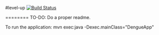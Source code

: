#level-up [![Build Status](https://travis-ci.org/thoughtworks/level-up.png)](https://travis-ci.org/thoughtworks/level-up)

========
TO-DO: Do a proper readme.


To run the application:
mvn exec:java -Dexec.mainClass="DengueApp"

